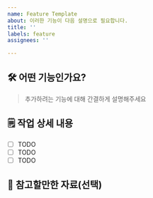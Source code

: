 ```yaml
---
name: Feature Template
about: 이러한 기능이 다음 설명으로 필요합니다.
title: ''
labels: feature
assignees: ''

---
```


## 🛠️ 어떤 기능인가요?

> 추가하려는 기능에 대해 간결하게 설명해주세요

## 🗒️ 작업 상세 내용

- [ ] TODO
- [ ] TODO
- [ ] TODO

## 👀 참고할만한 자료(선택)

